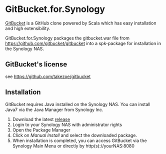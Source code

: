 # GitBucket.for.Synology

[GitBucket](https://github.com/gitbucket/gitbucket) is a GitHub clone powered by Scala which has easy installation and high extensibility.

GitBucket.for.Synology packages the gitbucket.war file from https://github.com/gitbucket/gitbucket into a spk-package for installation in the Synology NAS.
## GitBucket's license
see https://github.com/takezoe/gitbucket

## Installation
GitBucket requires Java installed on the Synology NAS. You can install Java7 via the Java Manager from Synology Inc.

1. Download the latest [release](https://github.com/breuniga/GitBucket.for.Synology/releases/tag/v3.10.1_h2-1.4.180_syno-01)
2. Login to your Synology NAS with administrator rights
3. Open the Package Manager
4. Click on *Manual Install* and select the downloaded package.
5. When installation is completed, you can access GitBucket via the Synology Main Menu or directly by http(s)://yourNAS:8080

